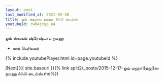 ```yaml
---
layout: post
last_modified_at: 2021-03-30
title: ஓம் க்ஷமாய நமஹ ௧௦௮ டைம்ஸ்
youtubeId: rwR4jxyp_e4
---
```

 
 
 ஓம் ஸ்வயம் ஷ்ரேஷ்டாய நமஹ  
 
 -  யார் பெரியவர் 
 
  
 
  
 
 
 
 
 
 


{% include youtubePlayer.html id=page.youtubeId %}
 
[Next]({{ site.baseurl }}{% link  split2/_posts/2015-12-17-ஓம் மஹாதேஜஸே நமஹ ௧௦௮ டைம்ஸ்.md%})
 
